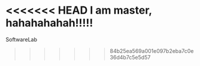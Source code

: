 <<<<<<< HEAD
I am master, hahahahahah!!!!!
=======
SoftwareLab
>>>>>>> 84b25ea569a001e097b2eba7c0e36d4b7c5e5d57
